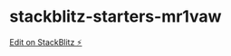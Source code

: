 # stackblitz-starters-mr1vaw

[Edit on StackBlitz ⚡️](https://stackblitz.com/edit/stackblitz-starters-mr1vaw)